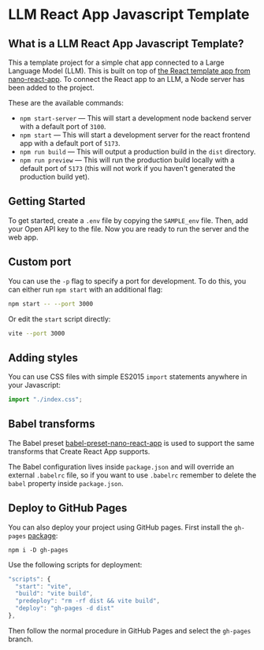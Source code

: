 # LLM React App Javascript Template

## What is a LLM React App Javascript Template?

This a template project for a simple chat app connected to a Large Language Model (LLM). This is built on top of [the React template app from nano-react-app](https://github.com/nano-react-app/template-js). To connect the React app to an LLM, a Node server has been added to the project.

These are the available commands:

- `npm start-server` — This will start a development node backend server with a default port of `3100`.
- `npm start` — This will start a development server for the react frontend app with a default port of `5173`.
- `npm run build` — This will output a production build in the `dist` directory.
- `npm run preview` — This will run the production build locally with a default port of `5173` (this will not work if you haven't generated the production build yet).

## Getting Started

To get started, create a `.env` file by copying the `SAMPLE_env` file. Then, add your Open API key to the file.
Now you are ready to run the server and the web app.

## Custom port

You can use the `-p` flag to specify a port for development. To do this, you can either run `npm start` with an additional flag:

```bash
npm start -- --port 3000
```

Or edit the `start` script directly:

```bash
vite --port 3000
```

## Adding styles

You can use CSS files with simple ES2015 `import` statements anywhere in your Javascript:

```js
import "./index.css";
```

## Babel transforms

The Babel preset [babel-preset-nano-react-app](https://github.com/nano-react-app/babel-preset-nano-react-app) is used to support the same transforms that Create React App supports.

The Babel configuration lives inside `package.json` and will override an external `.babelrc` file, so if you want to use `.babelrc` remember to delete the `babel` property inside `package.json`.

## Deploy to GitHub Pages

You can also deploy your project using GitHub pages.
First install the `gh-pages` [package](https://github.com/tschaub/gh-pages):

`npm i -D gh-pages`

Use the following scripts for deployment:

```js
"scripts": {
  "start": "vite",
  "build": "vite build",
  "predeploy": "rm -rf dist && vite build",
  "deploy": "gh-pages -d dist"
},
```

Then follow the normal procedure in GitHub Pages and select the `gh-pages` branch.
